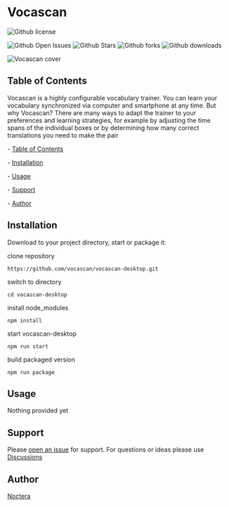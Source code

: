 # Vocascan
![Github license](https://img.shields.io/github/license/noctera/Vocascan?style=flat-square)

![Github Open Issues](https://img.shields.io/github/issues/noctera/Vocascan?style=flat-square)
![Github Stars](https://img.shields.io/github/stars/noctera/Vocascan?style=flat-square)
![Github forks](https://img.shields.io/github/forks/noctera/Vocascan?style=flat-square)
![Github downloads](https://img.shields.io/github/downloads/noctera/Vocascan/total?label=Downloads)



![Vocascan cover](https://github.com/vocascan/vocascan-desktop/blob/main/src/images/vocascan-github-cover.png)

## Table of Contents

Vocascan is a highly configurable vocabulary trainer. You can learn your vocabulary synchronized via computer and smartphone at any time. But why Vocascan? There are many ways to adapt the trainer to your preferences and learning strategies, for example by adjusting the time spans of the individual boxes or by determining how many correct translations you need to make the pair



  \- [Table of Contents](#table-of-contents)

  \- [Installation](#installation)

  \- [Usage](#usage)

  \- [Support](#support)

  \- [Author](#author)



## Installation



Download to your project directory, start or package it:



clone repository

```
https://github.com/vocascan/vocascan-desktop.git
```

switch to directory

```
cd vocascan-desktop
```

install node_modules

```
npm install
```

start vocascan-desktop

```
npm run start
```

build packaged version

```
npm run package
```

## Usage



Nothing provided yet



## Support



Please [open an issue](https://github.com/vocascan/vocascan-desktop/issues/new) for support.
For questions or ideas please use [Discussions](https://github.com/vocascan/vocascan-desktop/discussions)



## Author

[Noctera](https://github.com/noctera)
